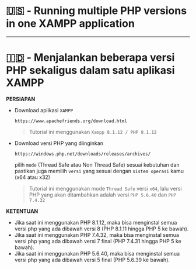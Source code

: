 # 🇺🇸 - Running multiple PHP versions in one XAMPP application

---

# 🇮🇩 - Menjalankan beberapa versi PHP sekaligus dalam satu aplikasi XAMPP

**PERSIAPAN**

- Download aplikasi `XAMPP`

  ```
  https://www.apachefriends.org/download.html
  ```
  >  Tutorial ini menggunakan `Xampp 8.1.12 / PHP 8.1.12`

- Download versi PHP yang diinginkan
  ```
  https://windows.php.net/downloads/releases/archives/
  ```
  pilih `mode` (Thread Safe atau Non Thread Safe) sesuai kebutuhan dan pastikan juga memilih `versi` yang sesuai dengan `sistem operasi` kamu (x64 atau x32)
  > Tutorial ini menggunakan mode `Thread Safe` versi `x64`, lalu versi PHP yang akan ditambahkan adalah versi `PHP 5.6.40` dan `PHP 7.4.32`

**KETENTUAN**

- Jika saat ini menggunakan PHP 8.1.12, maka bisa menginstal semua versi php yang ada dibawah versi 8 (PHP 8.1.11 hingga PHP 5 ke bawah).
- Jika saat ini menggunakan PHP 7.4.32, maka bisa menginstal semua versi php yang ada dibawah versi 7 final (PHP 7.4.31 hingga PHP 5 ke bawah).
- Jika saat ini menggunakan PHP 5.6.40, maka bisa menginstal semua versi php yang ada dibawah versi 5 final (PHP 5.6.39 ke bawah).

##
